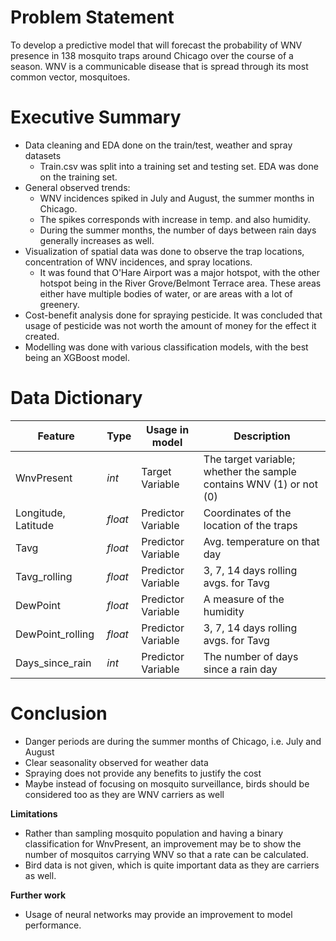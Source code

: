 # Problem Statement
To develop a predictive model that will forecast the probability of WNV presence in 138 mosquito traps around Chicago over the course of a season. WNV is a communicable disease that is spread through its most common vector, mosquitoes.

# Executive Summary
- Data cleaning and EDA done on the train/test, weather and spray datasets
    - Train.csv was split into a training set and testing set. EDA was done on the training set.
- General observed trends:
    - WNV incidences spiked in July and August, the summer months in Chicago.
    - The spikes corresponds with increase in temp. and also humidity.
    - During the summer months, the number of days between rain days generally increases as well.
- Visualization of spatial data was done to observe the trap locations, concentration of WNV incidences, and spray locations.
    - It was found that O'Hare Airport was a major hotspot, with the other hotspot being in the River Grove/Belmont Terrace area. These areas either have multiple bodies of water, or are areas with a lot of greenery.
- Cost-benefit analysis done for spraying pesticide. It was concluded that usage of pesticide was not worth the amount of money for the effect it created.
- Modelling was done with various classification models, with the best being an XGBoost model.

# Data Dictionary
|Feature|Type|Usage in model|Description|
|-------|----|-----|-----------|
|WnvPresent|*int*|Target Variable|The target variable; whether the sample contains WNV (1) or not (0)|
|Longitude, Latitude|*float*|Predictor Variable|Coordinates of the location of the traps|  
|Tavg|*float*|Predictor Variable|Avg. temperature on that day|
|Tavg_rolling|*float*|Predictor Variable|3, 7, 14 days rolling avgs. for Tavg|
|DewPoint|*float*|Predictor Variable|A measure of the humidity|
|DewPoint_rolling|*float*|Predictor Variable|3, 7, 14 days rolling avgs. for Tavg|
|Days_since_rain|*int*|Predictor Variable|The number of days since a rain day|

# Conclusion
- Danger periods are during the summer months of Chicago, i.e. July and August
- Clear seasonality observed for weather data
- Spraying does not provide any benefits to justify the cost
- Maybe instead of focusing on mosquito surveillance, birds should be considered too as they are WNV carriers as well


**Limitations**
- Rather than sampling mosquito population and having a binary classification for WnvPresent, an improvement may be to show the number of mosquitos carrying WNV so that a rate can be calculated.
- Bird data is not given, which is quite important data as they are carriers as well.


**Further work**
- Usage of neural networks may provide an improvement to model performance.